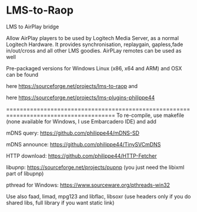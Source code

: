 # LMS-to-Raop
LMS to AirPlay bridge

Allow AirPlay players to be used by Logitech Media Server, as a normal Logitech 
Hardware. It provides synchronisation, replaygain, gapless,fade in/out/cross and 
all other LMS goodies. AirPLay remotes can be used as well

Pre-packaged versions for Windows Linux (x86, x64 and ARM) and OSX can be found 

here https://sourceforge.net/projects/lms-to-raop and 

here https://sourceforge.net/projects/lms-plugins-philippe44

======================================================================================
To re-compile, use makefile (none available for Windows, I use Embarcadero IDE) and add

mDNS query: https://github.com/philippe44/mDNS-SD

mDNS announce: https://github.com/philippe44/TinySVCmDNS

HTTP download: https://github.com/philippe44/HTTP-Fetcher

libupnp: https://sourceforge.net/projects/pupnp (you just need the libixml part of libupnp)

pthread for Windows: https://www.sourceware.org/pthreads-win32
 
Use also faad, limad, mpg123 and libflac, libsoxr (use headers only if you do shared libs, 
full library if you want static link)
